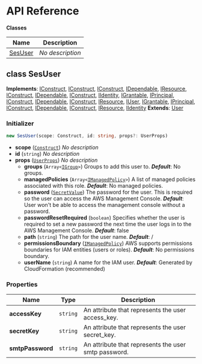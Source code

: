 # API Reference

**Classes**

Name|Description
----|-----------
[SesUser](#halloumi-ses-sesuser)|*No description*



## class SesUser  <a id="halloumi-ses-sesuser"></a>



__Implements__: [IConstruct](#constructs-iconstruct), [IConstruct](#aws-cdk-core-iconstruct), [IConstruct](#constructs-iconstruct), [IDependable](#aws-cdk-core-idependable), [IResource](#aws-cdk-core-iresource), [IConstruct](#constructs-iconstruct), [IDependable](#aws-cdk-core-idependable), [IConstruct](#aws-cdk-core-iconstruct), [IIdentity](#aws-cdk-aws-iam-iidentity), [IGrantable](#aws-cdk-aws-iam-igrantable), [IPrincipal](#aws-cdk-aws-iam-iprincipal), [IConstruct](#constructs-iconstruct), [IDependable](#aws-cdk-core-idependable), [IConstruct](#aws-cdk-core-iconstruct), [IResource](#aws-cdk-core-iresource), [IUser](#aws-cdk-aws-iam-iuser), [IGrantable](#aws-cdk-aws-iam-igrantable), [IPrincipal](#aws-cdk-aws-iam-iprincipal), [IConstruct](#constructs-iconstruct), [IDependable](#aws-cdk-core-idependable), [IConstruct](#aws-cdk-core-iconstruct), [IResource](#aws-cdk-core-iresource), [IIdentity](#aws-cdk-aws-iam-iidentity)
__Extends__: [User](#aws-cdk-aws-iam-user)

### Initializer




```ts
new SesUser(scope: Construct, id: string, props?: UserProps)
```

* **scope** (<code>[Construct](#aws-cdk-core-construct)</code>)  *No description*
* **id** (<code>string</code>)  *No description*
* **props** (<code>[UserProps](#aws-cdk-aws-iam-userprops)</code>)  *No description*
  * **groups** (<code>Array<[IGroup](#aws-cdk-aws-iam-igroup)></code>)  Groups to add this user to. __*Default*__: No groups.
  * **managedPolicies** (<code>Array<[IManagedPolicy](#aws-cdk-aws-iam-imanagedpolicy)></code>)  A list of managed policies associated with this role. __*Default*__: No managed policies.
  * **password** (<code>[SecretValue](#aws-cdk-core-secretvalue)</code>)  The password for the user. This is required so the user can access the AWS Management Console. __*Default*__: User won't be able to access the management console without a password.
  * **passwordResetRequired** (<code>boolean</code>)  Specifies whether the user is required to set a new password the next time the user logs in to the AWS Management Console. __*Default*__: false
  * **path** (<code>string</code>)  The path for the user name. __*Default*__: /
  * **permissionsBoundary** (<code>[IManagedPolicy](#aws-cdk-aws-iam-imanagedpolicy)</code>)  AWS supports permissions boundaries for IAM entities (users or roles). __*Default*__: No permissions boundary.
  * **userName** (<code>string</code>)  A name for the IAM user. __*Default*__: Generated by CloudFormation (recommended)



### Properties


Name | Type | Description 
-----|------|-------------
**accessKey** | <code>string</code> | An attribute that represents the user access_key.
**secretKey** | <code>string</code> | An attribute that represents the user secret_key.
**smtpPassword** | <code>string</code> | An attribute that represents the user smtp password.



